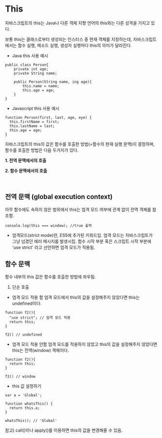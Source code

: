 # This

자바스크립트의 this는 Java나 다른 객체 지향 언어의 this와는 다른 성격을 가지고 있다.

보통 this는 클래스로부터 생성되는 인스터스 중 현재 객체를 지칭하는데, 자바스크립트에서는 함수 실행, 메소드 실행, 생성자 실행마다 this의 의미가 달라진다.

* Java this 사용 예시

```
public class Person{
    private int age;
    private String name;
    
    public Person(String name, ing age){
        this.name = name;
        this.age = age;
    }
}
```

* Javascript this 사용 예시

```
function Person(first, last, age, eye) {
  this.firstName = first;
  this.lastName = last;
  this.age = age;
}
```

자바스크립트의 this의 값은 함수를 호출한 방법(=함수의 현재 실행 문맥)이 결정하며, 함수를 호출한 방법은 다음 두가지가 있다.

**1. 전역 문맥에서의 호출**

**2. 함수 문맥에서의 호출**

<br>

## 전역 문맥 (global execution context)

아무 함수에도 속하지 않은 범위에서 this는 엄격 모드 여부에 관계 없이 전역 객체를 참조함.

```
console.log(this === window); //true 출력
```

* 엄격모드(strict mode)란, ES5에 추가된 키워드임. 엄격 모드는 자바스크립트가 그냥 넘겼던 에러 메시지를 발생시킴. 함수 시작 부분 혹은 스크립트 시작 부분에 'use strict' 라고 선언하면 엄격 모드가 적용됨.

## 함수 문맥

함수 내부의 this 값은 함수를 호출한 방법에 좌우됨.

1) 단순 호출
* 엄격 모드 적용 함
엄격 모드에서 this의 값을 설정해주지 않았다면 this는 undefined이다.
```
function f2(){
  "use strict"; // 엄격 모드 적용
  return this;
}

f2() // undefined
```

* 엄격 모드 적용 안함
엄격 모드를 적용하지 않았고 this의 값을 설정해주지 않았다면 this는 전역(window) 객체이다.
```
function f2(){
  return this;
}

f2() // window
```

* this 값 설정하기
```
var a = 'Global';

function whatsThis() {
  return this.a;
}

whatsThis(); // 'Global'
```

참고) call()이나 apply()를 이용하면 this의 값을 변경해줄 수 있음.
